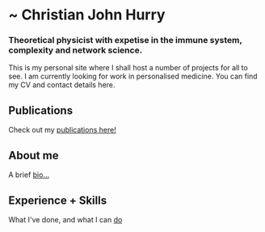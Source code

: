 # ~ Christian John Hurry

### Theoretical physicist with expetise in the immune system, complexity and network science. 

This is my personal site where I shall host a number of projects for all to see. I am currently looking for work in personalised medicine. You can find my CV and contact details here. 

## Publications
Check out my [publications here!](./Publications.md)

## About me
A brief [bio...](./AboutMe.md)

## Experience + Skills
What I've done, and what I can [do](./Experience.md)



